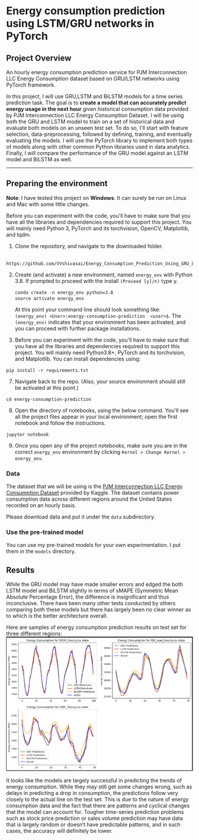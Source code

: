 # Energy consumption prediction using LSTM/GRU networks in PyTorch

## Project Overview
An hourly energy consumption prediction service for PJM Interconnection LLC Energy Consumption dataset based on GRU/LSTM networks using PyTorch framework.

In this project, I will use GRU,LSTM and BiLSTM models for a time series prediction task. The goal is to **create a model that can accurately predict energy usage in the next hour** given historical consumption data provided by PJM Interconnection LLC Energy Consumption Dataset. I will be using both the GRU and LSTM model to train on a set of historical data and evaluate both models on an unseen test set. To do so, I'll start with feature selection, data-preprocessing, followed by defining, training, and eventually evaluating the models. I will use the PyTorch library to implement both types of models along with other common Python libraries used in data analytics. Finally, I will compare the performance of the GRU model against an LSTM model and BiLSTM as well. 

---
## Preparing the environment
**Note**: I have tested this project on __Windows__. It can surely be run on Linux and Mac with some little changes.

Before you can experiment with the code, you'll have to make sure that you have all the libraries and dependencies required to support this project. You will mainly need Python 3, PyTorch and its torchvision, OpenCV, Matplotlib, and tqdm.

1. Clone the repository, and navigate to the downloaded folder.
```
 https://github.com/VVshivasai/Energy_Consumption_Prediction_Using_GRU_LSTM_BiLSTM.git
```

2. Create (and activate) a new environment, named `energy_env` with Python 3.8. If prompted to proceed with the install `(Proceed [y]/n)` type y.

	```shell
	conda create -n energy_env python=3.8
	source activate energy_env
	```
	
	At this point your command line should look something like: `(energy_env) <User>:energy-consumption-prediction  <user>$`. The `(energy_env)` indicates that your environment has been activated, and you can proceed with further package installations.

6. Before you can experiment with the code, you'll have to make sure that you have all the libraries and dependencies required to support this project. You will mainly need Python3.8+, PyTorch and its torchvision, and Matplotlib. You can install dependencies using:
```
pip install -r requirements.txt
```

7. Navigate back to the repo. (Also, your source environment should still be activated at this point.)
```shell
cd energy-consumption-prediction 
```

8. Open the directory of notebooks, using the below command. You'll see all the project files appear in your local environment; open the first notebook and follow the instructions.
```shell
jupyter notebook
```

9. Once you open any of the project notebooks, make sure you are in the correct `energy_env` environment by clicking `Kernel > Change Kernel > energy_env`.


### Data

The dataset that we will be using is the [PJM Interconnection LLC Energy Consumption Dataset](https://www.kaggle.com/robikscube/hourly-energy-consumption) provided by Kaggle. The dataset contains power consumption data across different regions around the United States recorded on an hourly basis.

Please download data and put it under the `data` subdirectory. 

### Use the pre-trained model

You can use my pre-trained models for your own experimentation. I put them in the `models` directory.

## Results
While the GRU model may have made smaller errors and edged the both LSTM model and BiLSTM slightly in terms of sMAPE (Symmetric Mean Absolute Percentage Error), the difference is insignificant and thus inconclusive. There have been many other tests conducted by others comparing both these models but there has largely been no clear winner as to which is the better architecture overall. 

Here are samples of energy consumption prediction results on test set for three different regions:
![alt text](imgs/prediction_example.png)

It looks like the models are largely successful in predicting the trends of energy consumption. While they may still get some changes wrong, such as delays in predicting a drop in consumption, the predictions follow very closely to the actual line on the test set. This is due to the nature of energy consumption data and the fact that there are patterns and cyclical changes that the model can account for. Tougher time-series prediction problems such as stock price prediction or sales volume prediction may have data that is largely random or doesn’t have predictable patterns, and in such cases, the accuracy will definitely be lower.





